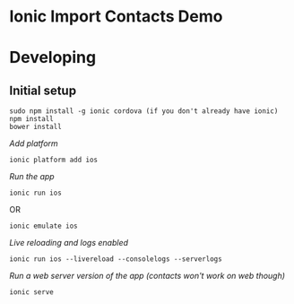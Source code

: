 # Ionic Import Contacts Demo

# Developing

## Initial setup
    
    sudo npm install -g ionic cordova (if you don't already have ionic)
    npm install
    bower install

*Add platform*
    
    ionic platform add ios

*Run the app*

    ionic run ios
OR

    ionic emulate ios

*Live reloading and logs enabled*
    
    ionic run ios --livereload --consolelogs --serverlogs


*Run a web server version of the app (contacts won't work on web though)*

    ionic serve
